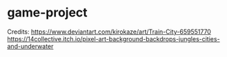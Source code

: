 # game-project

Credits: https://www.deviantart.com/kirokaze/art/Train-City-659551770
https://14collective.itch.io/pixel-art-background-backdrops-jungles-cities-and-underwater